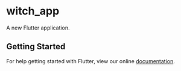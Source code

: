 # witch_app

A new Flutter application.

## Getting Started

For help getting started with Flutter, view our online
[documentation](https://flutter.io/).
